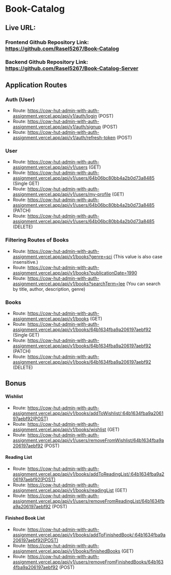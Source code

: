 # Book-Catalog

## Live URL:

### Frontend Github Repository Link: https://github.com/Rasel5267/Book-Catalog

### Backend Github Repository Link: https://github.com/Rasel5267/Book-Catalog-Server

## Application Routes

### Auth (User)

- Route: https://cow-hut-admin-with-auth-assignment.vercel.app/api/v1/auth/login (POST)
- Route: https://cow-hut-admin-with-auth-assignment.vercel.app/api/v1/auth/signup (POST)
- Route: https://cow-hut-admin-with-auth-assignment.vercel.app/api/v1/auth/refresh-token (POST)

### User

- Route: https://cow-hut-admin-with-auth-assignment.vercel.app/api/v1/users (GET)
- Route: https://cow-hut-admin-with-auth-assignment.vercel.app/api/v1/users/64b06bc80bb4a2b0d73a8485 (Single GET)
- Route: https://cow-hut-admin-with-auth-assignment.vercel.app/api/v1/users/my-profile (GET)
- Route: https://cow-hut-admin-with-auth-assignment.vercel.app/api/v1/users/64b06bc80bb4a2b0d73a8485 (PATCH)
- Route: https://cow-hut-admin-with-auth-assignment.vercel.app/api/v1/users/64b06bc80bb4a2b0d73a8485 (DELETE)

### Filtering Routes of Books

- Route: https://cow-hut-admin-with-auth-assignment.vercel.app/api/v1/books?genre=sci (This value is also case insensitive.)
- Route: https://cow-hut-admin-with-auth-assignment.vercel.app/api/v1/books?publicationDate=1990
- Route: https://cow-hut-admin-with-auth-assignment.vercel.app/api/v1/books?searchTerm=lee (You can search by title, author, description, genre)

### Books

- Route: https://cow-hut-admin-with-auth-assignment.vercel.app/api/v1/books (GET)
- Route: https://cow-hut-admin-with-auth-assignment.vercel.app/api/v1/books/64b1634fba9a206197aebf92 (Single GET)
- Route: https://cow-hut-admin-with-auth-assignment.vercel.app/api/v1/books/64b1634fba9a206197aebf92 (PATCH)
- Route: https://cow-hut-admin-with-auth-assignment.vercel.app/api/v1/books/64b1634fba9a206197aebf92 (DELETE)

## Bonus

#### Wishlist

- Route: https://cow-hut-admin-with-auth-assignment.vercel.app/api/v1/books/addToWishlist/:64b1634fba9a206197aebf92(POST)
- Route: https://cow-hut-admin-with-auth-assignment.vercel.app/api/v1/books/wishlist (GET)
- Route: https://cow-hut-admin-with-auth-assignment.vercel.app/api/v1/users/removeFromWishlist/64b1634fba9a206197aebf92 (POST)

#### Reading List

- Route: https://cow-hut-admin-with-auth-assignment.vercel.app/api/v1/books/addToReadingList/:64b1634fba9a206197aebf92(POST)
- Route: https://cow-hut-admin-with-auth-assignment.vercel.app/api/v1/books/readingList (GET)
- Route: https://cow-hut-admin-with-auth-assignment.vercel.app/api/v1/users/removeFromReadingList/64b1634fba9a206197aebf92 (POST)

#### Finished Book List

- Route: https://cow-hut-admin-with-auth-assignment.vercel.app/api/v1/books/addToFinishedBook/:64b1634fba9a206197aebf92(POST)
- Route: https://cow-hut-admin-with-auth-assignment.vercel.app/api/v1/books/finishedBooks (GET)
- Route: https://cow-hut-admin-with-auth-assignment.vercel.app/api/v1/users/removeFromFinishedBooks/64b1634fba9a206197aebf92 (POST)
